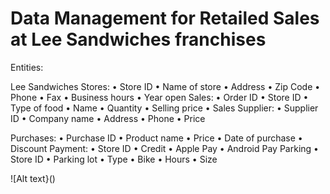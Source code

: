 # Data Management for Retailed Sales at Lee Sandwiches franchises

Entities:
 
Lee Sandwiches Stores:
•	Store ID
•	Name of store
•	Address
•	Zip Code
•	Phone
•	Fax
•	Business hours
•	Year open
Sales:
•	Order ID
•	Store ID
•	Type of food
•	Name
•	Quantity
•	Selling price
•	Sales
Supplier:
•	Supplier ID
•	Company name
•	Address
•	Phone
•	Price


Purchases:
•	Purchase ID
•	Product name
•	Price
•	Date of purchase
•	Discount
Payment:
•	Store ID
•	Credit
•	Apple Pay
•	Android Pay
Parking
•	Store ID
•	Parking lot
•	Type
•	Bike
•	Hours
•	Size
 

![Alt text}()
